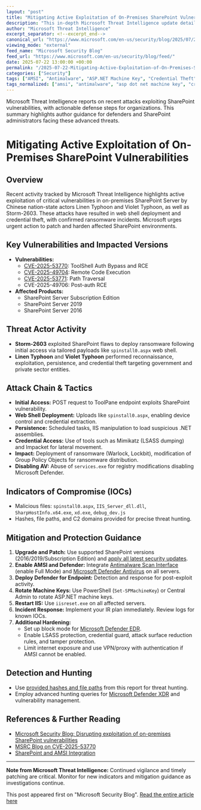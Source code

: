 ```yaml
---
layout: "post"
title: "Mitigating Active Exploitation of On-Premises SharePoint Vulnerabilities"
description: "This in-depth Microsoft Threat Intelligence update details the ongoing exploitation of on-premises SharePoint Server vulnerabilities (CVE-2025-53770, CVE-2025-49704, and related CVEs) by identified nation-state threat actors, methods used in the attack chain (including web shell deployment and credential theft), and provides actionable mitigation guidance. The article underscores the critical importance of applying recent security updates, enabling AMSI and Microsoft Defender, rotating ASP.NET machine keys, and following incident response best practices to defend against ongoing and future threats, including ransomware attacks, as well as providing indicators of compromise, detection strategies, and hunting queries."
author: "Microsoft Threat Intelligence"
excerpt_separator: <!--excerpt_end-->
canonical_url: "https://www.microsoft.com/en-us/security/blog/2025/07/22/disrupting-active-exploitation-of-on-premises-sharepoint-vulnerabilities/"
viewing_mode: "external"
feed_name: "Microsoft Security Blog"
feed_url: "https://www.microsoft.com/en-us/security/blog/feed/"
date: 2025-07-22 13:00:00 +00:00
permalink: "/2025-07-22-Mitigating-Active-Exploitation-of-On-Premises-SharePoint-Vulnerabilities.html"
categories: ["Security"]
tags: ["AMSI", "Antimalware", "ASP.NET Machine Key", "Credential Theft", "CVE 49704", "CVE 53770", "CVE 53771", "IIS", "Impacket", "Incident Response", "Linen Typhoon", "Microsoft Defender", "Microsoft Defender For Endpoint", "Mimikatz", "News", "PowerShell", "Ransomware", "Security", "Security Update", "SharePoint Server", "Storm 2603", "Violet Typhoon", "Vulnerability Management", "Web Shell"]
tags_normalized: ["amsi", "antimalware", "asp dot net machine key", "credential theft", "cve 49704", "cve 53770", "cve 53771", "iis", "impacket", "incident response", "linen typhoon", "microsoft defender", "microsoft defender for endpoint", "mimikatz", "news", "powershell", "ransomware", "security", "security update", "sharepoint server", "storm 2603", "violet typhoon", "vulnerability management", "web shell"]
---
```


Microsoft Threat Intelligence reports on recent attacks exploiting SharePoint vulnerabilities, with actionable defense steps for organizations. This summary highlights author guidance for defenders and SharePoint administrators facing these advanced threats.<!--excerpt_end-->

# Mitigating Active Exploitation of On-Premises SharePoint Vulnerabilities

## Overview

Recent activity tracked by Microsoft Threat Intelligence highlights active exploitation of critical vulnerabilities in on-premises SharePoint Server by Chinese nation-state actors Linen Typhoon and Violet Typhoon, as well as Storm-2603. These attacks have resulted in web shell deployment and credential theft, with confirmed ransomware incidents. Microsoft urges urgent action to patch and harden affected SharePoint environments.

## Key Vulnerabilities and Impacted Versions

- **Vulnerabilities:**
  - [CVE-2025-53770](https://msrc.microsoft.com/update-guide/vulnerability/CVE-2025-53770): ToolShell Auth Bypass and RCE
  - [CVE-2025-49704](https://msrc.microsoft.com/update-guide/vulnerability/CVE-2025-49704): Remote Code Execution
  - [CVE-2025-53771](https://msrc.microsoft.com/update-guide/vulnerability/CVE-2025-53771): Path Traversal
  - CVE-2025-49706: Post-auth RCE
- **Affected Products:**
  - SharePoint Server Subscription Edition
  - SharePoint Server 2019
  - SharePoint Server 2016

## Threat Actor Activity

- **Storm-2603** exploited SharePoint flaws to deploy ransomware following initial access via tailored payloads like `spinstall0.aspx` web shell.
- **Linen Typhoon** and **Violet Typhoon** performed reconnaissance, exploitation, persistence, and credential theft targeting government and private sector entities.

## Attack Chain & Tactics

- **Initial Access:** POST request to ToolPane endpoint exploits SharePoint vulnerability.
- **Web Shell Deployment:** Uploads like `spinstall0.aspx`, enabling device control and credential extraction.
- **Persistence:** Scheduled tasks, IIS manipulation to load suspicious .NET assemblies.
- **Credential Access:** Use of tools such as Mimikatz (LSASS dumping) and Impacket for lateral movement.
- **Impact:** Deployment of ransomware (Warlock, Lockbit), modification of Group Policy Objects for ransomware distribution.
- **Disabling AV:** Abuse of `services.exe` for registry modifications disabling Microsoft Defender.

## Indicators of Compromise (IOCs)

- Malicious files: `spinstall0.aspx`, `IIS_Server_dll.dll`, `SharpHostInfo.x64.exe`, `xd.exe`, `debug_dev.js`  
- Hashes, file paths, and C2 domains provided for precise threat hunting.

## Mitigation and Protection Guidance

1. **Upgrade and Patch:** Use supported SharePoint versions (2016/2019/Subscription Edition) and [apply all latest security updates](https://www.microsoft.com/en-us/security/blog/2025/07/22/disrupting-active-exploitation-of-on-premises-sharepoint-vulnerabilities/).
2. **Enable AMSI and Defender:** Integrate [Antimalware Scan Interface](https://learn.microsoft.com/windows/win32/amsi/antimalware-scan-interface-portal) (enable Full Mode) and [Microsoft Defender Antivirus](https://learn.microsoft.com/defender-endpoint/microsoft-defender-antivirus-on-windows-server) on all servers.
3. **Deploy Defender for Endpoint:** Detection and response for post-exploit activity.
4. **Rotate Machine Keys:** Use PowerShell (`Set-SPMachineKey`) or Central Admin to rotate ASP.NET machine keys.
5. **Restart IIS:** Use `iisreset.exe` on all affected servers.
6. **Incident Response:** Implement your IR plan immediately. Review logs for known IOCs.
7. **Additional Hardening:**
   - Set up block mode for [Microsoft Defender EDR](https://learn.microsoft.com/en-us/defender-endpoint/edr-in-block-mode).
   - Enable LSASS protection, credential guard, attack surface reduction rules, and tamper protection.
   - Limit internet exposure and use VPN/proxy with authentication if AMSI cannot be enabled.

## Detection and Hunting

- Use [provided hashes and file paths](https://msrc.microsoft.com/update-guide/vulnerability/CVE-2025-53770) from this report for threat hunting.
- Employ advanced hunting queries for [Microsoft Defender XDR](https://learn.microsoft.com/en-us/defender-xdr/security-copilot-in-microsoft-365-defender) and vulnerability management.

## References & Further Reading

- [Microsoft Security Blog: Disrupting exploitation of on-premises SharePoint vulnerabilities](https://www.microsoft.com/en-us/security/blog/2025/07/22/disrupting-active-exploitation-of-on-premises-sharepoint-vulnerabilities/)
- [MSRC Blog on CVE-2025-53770](https://msrc.microsoft.com/blog/2025/07/customer-guidance-for-sharepoint-vulnerability-cve-2025-53770/)
- [SharePoint and AMSI Integration](https://learn.microsoft.com/en-us/sharepoint/security-for-sharepoint-server/configure-amsi-integration)

---
**Note from Microsoft Threat Intelligence:** Continued vigilance and timely patching are critical. Monitor for new indicators and mitigation guidance as investigations continue.

This post appeared first on "Microsoft Security Blog". [Read the entire article here](https://www.microsoft.com/en-us/security/blog/2025/07/22/disrupting-active-exploitation-of-on-premises-sharepoint-vulnerabilities/)

